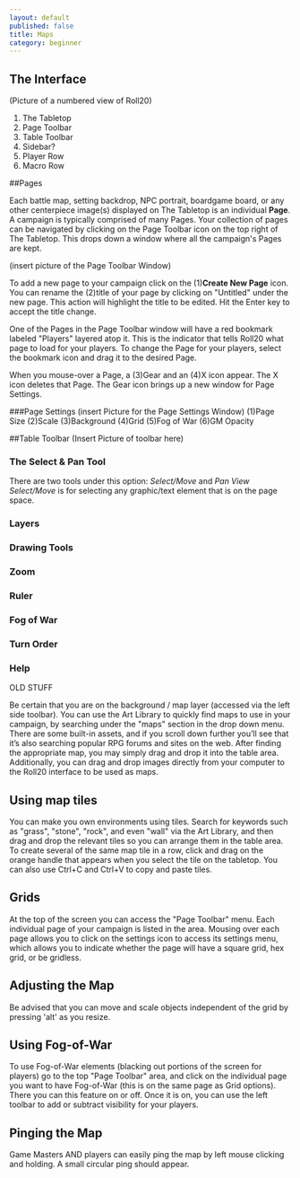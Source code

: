 ```yaml
---
layout: default
published: false
title: Maps
category: beginner
---
```


## The Interface
(Picture of a numbered view of Roll20)

1. The Tabletop
2. Page Toolbar
3. Table Toolbar
4. Sidebar?
5. Player Row
6. Macro Row

##Pages

Each battle map, setting backdrop, NPC portrait, boardgame board, or any other centerpiece image(s) displayed on The Tabletop is an individual **Page**. A campaign is typically comprised of many Pages. Your collection of pages can be navigated by clicking on the Page Toolbar icon on the top right of The Tabletop. This drops down a window where all the campaign's Pages are kept.

(insert picture of the Page Toolbar Window)

To add a new page to your campaign click on the (1)**Create New Page** icon. You can rename the (2)title of your page by clicking on "Untitled" under the new page. This action will highlight the title to be edited. Hit the Enter key to accept the title change.

One of the Pages in the Page Toolbar window will have a red bookmark labeled "Players" layered atop it. This is the indicator that tells Roll20 what page to load for your players. To change the Page for your players, select the bookmark icon and drag it to the desired Page.

When you mouse-over a Page, a (3)Gear and an (4)X icon appear. The X icon deletes that Page. The Gear icon brings up a new window for Page Settings.

###Page Settings
(insert Picture for the Page Settings Window)
(1)Page Size
(2)Scale
(3)Background
(4)Grid
(5)Fog of War
(6)GM Opacity


##Table Toolbar
(Insert Picture of toolbar here)
### The Select & Pan Tool
There are two tools under this option: *Select/Move* and *Pan View*
*Select/Move* is for selecting any graphic/text element that is on the page space.
### Layers
### Drawing Tools
### Zoom
### Ruler
### Fog of War
### Turn Order
### Help



OLD STUFF


  Be certain that you are on the background / map layer (accessed via the left side toolbar).  You can use the Art Library to quickly find maps to use in your campaign, by searching under the "maps" section in the drop down menu. There are some built-in assets, and if you scroll down further you’ll see that it’s also searching popular RPG forums and sites on the web.  After finding the appropriate map, you may simply drag and drop it into the table area.  Additionally, you can drag and drop images directly from your computer to the Roll20 interface to be used as maps.


## Using map tiles

  You can make you own environments using tiles.  Search for keywords such as "grass", "stone", "rock", and even "wall" via the Art Library, and then drag and drop the relevant tiles so you can arrange them in the table area.  To create several of the same map tile in a row, click and drag on the orange handle that appears when you select the tile on the tabletop. You can also use Ctrl+C and Ctrl+V to copy and paste tiles.


## Grids

  At the top of the screen you can access the "Page Toolbar" menu.  Each individual page of your campaign is listed in the area.  Mousing over each page allows you to click on the settings icon to access its settings menu, which allows you to indicate whether the page will have a square grid, hex grid, or be gridless.


## Adjusting the Map

  Be advised that you can move and scale objects independent of the grid by pressing 'alt' as you resize.
  

## Using Fog-of-War

  To use Fog-of-War elements (blacking out portions of the screen for players) go to the top "Page Toolbar" area, and click on the individual page you want to have Fog-of-War (this is on the same page as Grid options).  There you can this feature on or off.  Once it is on, you can use the left toolbar to add or subtract visibility for your players.
  

## Pinging the Map

  Game Masters AND players can easily ping the map by left mouse clicking and holding.  A small circular ping should appear.